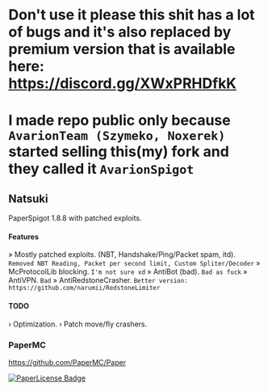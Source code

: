 # Don't use it please this shit has a lot of bugs and it's also replaced by premium version that is available here: https://discord.gg/XWxPRHDfkK
# I made repo public only because `AvarionTeam (Szymeko, Noxerek)` started selling this(my) fork and they called it `AvarionSpigot`

## Natsuki 
PaperSpigot 1.8.8 with patched exploits.

#### Features
» Mostly patched exploits. (NBT, Handshake/Ping/Packet spam, itd). `Removed NBT Reading, Packet per second limit, Custom Spliter/Decoder`
» McProtocolLib blocking. `I'm not sure xd`
» AntiBot (bad). `Bad as fuck`
» AntiVPN. `Bad`
» AntiRedstoneCrasher. `Better version: https://github.com/narumii/RedstoneLimiter`

#### TODO
› Optimization.
› Patch move/fly crashers.


### PaperMC
https://github.com/PaperMC/Paper

[![PaperLicense Badge](https://img.shields.io/static/v1?label=PaperMC&message=Lincese&color=ff69b4)](https://github.com/PaperMC/Paper/blob/master/LICENSE.md)

